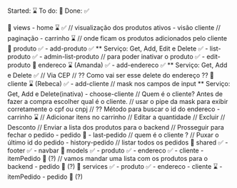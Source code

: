 Started: ⌛
To do: 📌
Done: ✅

📁 views
    - home ⌛
        ✅ // visualização dos produtos ativos - visão cliente 
		// paginação
	- carrinho ⌛
		// onde ficam os produtos adicionados pelo cliente
    📁 produto 
        ✅ - add-produto 
        ✅ ** Serviço: Get, Add, Edit e Delete 
        ✅ - list-produto 
		✅ - admin-list-produto // para poder inativar o produto
		✅ - edit-produto 
    📁 endereco ⌛ (Amanda)
        ✅ - add-endereco 
        ✅ ** Serviço: Get, Add e Delete 
		✅ // Via CEP
		// ?? Como vai ser esse delete do endereço ??
    📁 cliente ⌛ (Rebeca)
        ✅ - add-cliente 
			// mask nos campos de input
        ** Serviço: Get, Add e Delete(inativa)
        - choose-cliente 
			// Quem é o cliente? Antes de fazer a compra escolher qual é o cliente.
			// usar o pipe da mask para exibir corretamente o cpf ou cnpj
		// ?? Método para buscar o id do endereco
    - carrinho ⌛
		// Adicionar itens no carrinho
		// Editar a quantidade
		// Excluir
		// Desconto
		// Enviar a lista dos produtos para o backend
		// Prosseguir para fechar o pedido
    - pedido 📌
        - last-pedido
			// quem é o cliente ?
			// Puxar o último id do pedido
        - history-pedido
			// listar todos os pedidos
    📁 shared
        ✅ - footer 
        ✅ - navbar
📁 models
    ✅ - produto
    ✅ - endereco
    ✅ - cliente
    - itemPedido 📌 (?) // vamos mandar uma lista com os produtos para o backend
    - pedido 📌 (?)
📁 services
    ✅ - produto 
    ✅ - endereco
    - cliente ⌛
	- itemPedido
    - pedido 📌 (?)